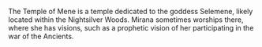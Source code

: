 The Temple of Mene is a temple dedicated to the goddess Selemene, likely located within the Nightsilver Woods.  Mirana sometimes worships there, where she has visions, such as a prophetic vision of her participating in the war of the Ancients.
